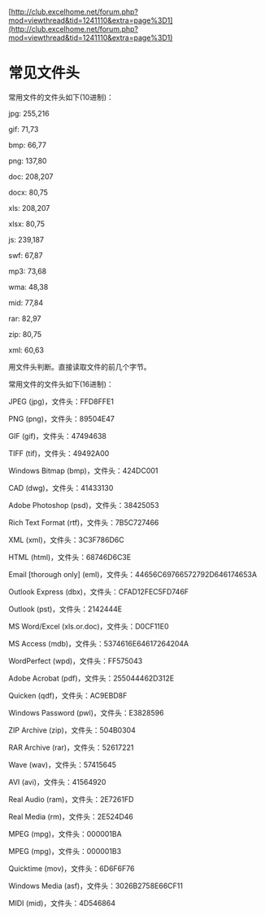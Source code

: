 [http://club.excelhome.net/forum.php?mod=viewthread&tid=1241110&extra=page%3D1](http://club.excelhome.net/forum.php?mod=viewthread&tid=1241110&extra=page%3D1)

# 常见文件头 #

常用文件的文件头如下(10进制)：

jpg: 255,216

gif: 71,73

bmp: 66,77

png: 137,80

doc: 208,207

docx: 80,75

xls: 208,207

xlsx: 80,75

js: 239,187

swf: 67,87

mp3: 73,68

wma: 48,38

mid: 77,84

rar: 82,97

zip: 80,75

xml: 60,63

用文件头判断。直接读取文件的前几个字节。

常用文件的文件头如下(16进制)：

JPEG (jpg)，文件头：FFD8FFE1

PNG (png)，文件头：89504E47

GIF (gif)，文件头：47494638

TIFF (tif)，文件头：49492A00

Windows Bitmap (bmp)，文件头：424DC001

CAD (dwg)，文件头：41433130

Adobe Photoshop (psd)，文件头：38425053

Rich Text Format (rtf)，文件头：7B5C727466

XML (xml)，文件头：3C3F786D6C

HTML (html)，文件头：68746D6C3E

Email [thorough only] (eml)，文件头：44656C69766572792D646174653A

Outlook Express (dbx)，文件头：CFAD12FEC5FD746F

Outlook (pst)，文件头：2142444E

MS Word/Excel (xls.or.doc)，文件头：D0CF11E0

MS Access (mdb)，文件头：5374616E64617264204A

WordPerfect (wpd)，文件头：FF575043

Adobe Acrobat (pdf)，文件头：255044462D312E

Quicken (qdf)，文件头：AC9EBD8F

Windows Password (pwl)，文件头：E3828596

ZIP Archive (zip)，文件头：504B0304

RAR Archive (rar)，文件头：52617221

Wave (wav)，文件头：57415645

AVI (avi)，文件头：41564920

Real Audio (ram)，文件头：2E7261FD

Real Media (rm)，文件头：2E524D46

MPEG (mpg)，文件头：000001BA

MPEG (mpg)，文件头：000001B3

Quicktime (mov)，文件头：6D6F6F76

Windows Media (asf)，文件头：3026B2758E66CF11

MIDI (mid)，文件头：4D546864
